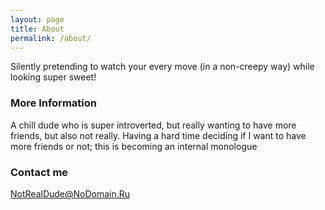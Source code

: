 ```yaml
---
layout: page
title: About
permalink: /about/
---
```


Silently pretending to watch your every move (in a non-creepy way) while looking super sweet!

### More Information

A chill dude who is super introverted, but really wanting to have more friends, but also not really. 
Having a hard time deciding if I want to have more friends or not; this is becoming an internal monologue

### Contact me

[NotRealDude@NoDomain.Ru](mailto:NotRealDude@NoDomain.Ru)